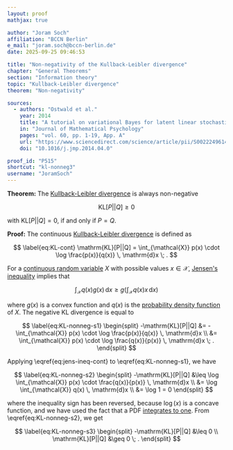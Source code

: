 ```yaml
---
layout: proof
mathjax: true

author: "Joram Soch"
affiliation: "BCCN Berlin"
e_mail: "joram.soch@bccn-berlin.de"
date: 2025-09-25 09:46:53

title: "Non-negativity of the Kullback-Leibler divergence"
chapter: "General Theorems"
section: "Information theory"
topic: "Kullback-Leibler divergence"
theorem: "Non-negativity"

sources:
  - authors: "Ostwald et al."
    year: 2014
    title: "A tutorial on variational Bayes for latent linear stochastic time-series models"
    in: "Journal of Mathematical Psychology"
    pages: "vol. 60, pp. 1-19, App. A"
    url: "https://www.sciencedirect.com/science/article/pii/S0022249614000352"
    doi: "10.1016/j.jmp.2014.04.0"

proof_id: "P515"
shortcut: "kl-nonneg3"
username: "JoramSoch"
---
```



**Theorem:** The [Kullback-Leibler divergence](/D/kl) is always non-negative

$$ \label{eq:KL-nonneg}
\mathrm{KL}[P||Q] \geq 0
$$

with $\mathrm{KL}[P \vert \vert Q] = 0$, if and only if $P = Q$.


**Proof:** The continuous [Kullback-Leibler divergence](/D/kl) is defined as

$$ \label{eq:KL-cont}
\mathrm{KL}[P||Q] = \int_{\mathcal{X}} p(x) \cdot \log \frac{p(x)}{q(x)} \, \mathrm{d}x \; .
$$

For a [continuous random variable](/D/rvar-disc) $X$ with possible values $x \in \mathcal{X}$, [Jensen's inequality](/P/jens-ineq) implies that

$$ \label{eq:jens-ineq-cont}
\int_{\mathcal{X}} q(x) g(x) \, \mathrm{d}x \geq g\left( \int_{\mathcal{X}} q(x) x \, \mathrm{d}x \right)
$$

where $g(x)$ is a convex function and $q(x)$ is the [probability density function](/D/pdf) of $X$. The negative KL divergence is equal to

$$ \label{eq:KL-nonneg-s1}
\begin{split}
   -\mathrm{KL}[P||Q]
&= -\int_{\mathcal{X}} p(x) \cdot \log \frac{p(x)}{q(x)} \, \mathrm{d}x \\
&= \int_{\mathcal{X}} p(x) \cdot \log \frac{q(x)}{p(x)} \, \mathrm{d}x \; .
\end{split}
$$

Applying \eqref{eq:jens-ineq-cont} to \eqref{eq:KL-nonneg-s1}, we have

$$ \label{eq:KL-nonneg-s2}
\begin{split}
      -\mathrm{KL}[P||Q]
&\leq \log \int_{\mathcal{X}} p(x) \cdot \frac{q(x)}{p(x)} \, \mathrm{d}x \\
&=    \log \int_{\mathcal{X}} q(x) \, \mathrm{d}x \\
&=    \log 1 = 0
\end{split}
$$

where the inequality sign has been reversed, because $\log(x)$ is a concave function, and we have used the fact that a PDF [integrates to one](/D/pdf). From \eqref{eq:KL-nonneg-s2}, we get

$$ \label{eq:KL-nonneg-s3}
\begin{split}
-\mathrm{KL}[P||Q] &\leq 0 \\
 \mathrm{KL}[P||Q] &\geq 0 \; .
\end{split}
$$